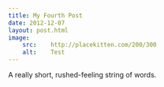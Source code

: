 ```yaml
---
title: My Fourth Post
date: 2012-12-07
layout: post.html
image:
    src:    http://placekitten.com/200/300
    alt:    Test
---
```


A really short, rushed-feeling string of words.
